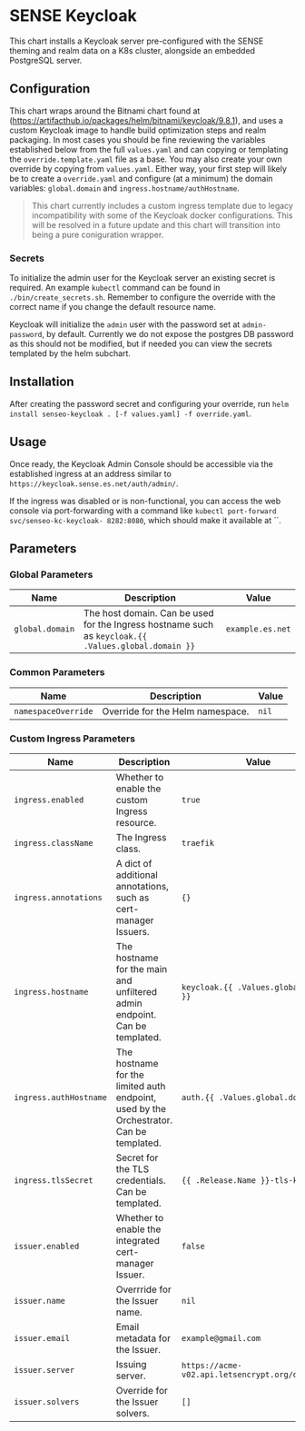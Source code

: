 
# SENSE Keycloak

This chart installs a Keycloak server pre-configured with the SENSE theming and realm data on a K8s cluster, alongside an embedded PostgreSQL server.

## Configuration

This chart wraps around the Bitnami chart found at (https://artifacthub.io/packages/helm/bitnami/keycloak/9.8.1), and uses a custom Keycloak image to handle build optimization steps and realm packaging. In most cases you should be fine reviewing the variables established below from the full `values.yaml` and can copying or templating the `override.template.yaml` file as a base. You may also create your own override by copying from `values.yaml`. Either way, your first step will likely be to create a `override.yaml` and configure (at a minimum) the domain variables: `global.domain` and `ingress.hostname/authHostname`.

> This chart currently includes a custom ingress template due to legacy incompatibility with some of the Keycloak docker configurations. This will be resolved in a future update and this chart will transition into being a pure coniguration wrapper.

### Secrets

To initialize the admin user for the Keycloak server an existing secret is required. An example `kubectl` command can be found in `./bin/create_secrets.sh`. Remember to configure the override with the correct name if you change the default resource name.

Keycloak will initialize the `admin` user with the password set at `admin-password`, by default. Currently we do not expose the postgres DB password as this should not be modified, but if needed you can view the secrets templated by the helm subchart.

## Installation

After creating the password secret and configuring your override, run `helm install senseo-keycloak . [-f values.yaml] -f override.yaml`.

## Usage

Once ready, the Keycloak Admin Console should be accessible via the established ingress at an address similar to `https://keycloak.sense.es.net/auth/admin/`.

If the ingress was disabled or is non-functional, you can access the web console via port-forwarding with a command like `kubectl port-forward svc/senseo-kc-keycloak- 8282:8080`, which should make it available at ``.

## Parameters

### Global Parameters

| Name            | Description                                                                                          | Value            |
| --------------- | ---------------------------------------------------------------------------------------------------- | ---------------- |
| `global.domain` | The host domain. Can be used for the Ingress hostname such as `keycloak.{{ .Values.global.domain }}` | `example.es.net` |

### Common Parameters

| Name                | Description                      | Value |
| ------------------- | -------------------------------- | ----- |
| `namespaceOverride` | Override for the Helm namespace. | `nil` |

### Custom Ingress Parameters

| Name                   | Description                                                                             | Value                                            |
| ---------------------- | --------------------------------------------------------------------------------------- | ------------------------------------------------ |
| `ingress.enabled`      | Whether to enable the custom Ingress resource.                                          | `true`                                           |
| `ingress.className`    | The Ingress class.                                                                      | `traefik`                                        |
| `ingress.annotations`  | A dict of additional annotations, such as cert-manager Issuers.                         | `{}`                                             |
| `ingress.hostname`     | The hostname for the main and unfiltered admin endpoint. Can be templated.              | `keycloak.{{ .Values.global.domain }}`           |
| `ingress.authHostname` | The hostname for the limited auth endpoint, used by the Orchestrator. Can be templated. | `auth.{{ .Values.global.domain }}`               |
| `ingress.tlsSecret`    | Secret for the TLS credentials. Can be templated.                                       | `{{ .Release.Name }}-tls-keycloak`               |
| `issuer.enabled`       | Whether to enable the integrated cert-manager Issuer.                                   | `false`                                          |
| `issuer.name`          | Overrride for the Issuer name.                                                          | `nil`                                            |
| `issuer.email`         | Email metadata for the Issuer.                                                          | `example@gmail.com`                              |
| `issuer.server`        | Issuing server.                                                                         | `https://acme-v02.api.letsencrypt.org/directory` |
| `issuer.solvers`       | Override for the Issuer solvers.                                                        | `[]`                                             |
